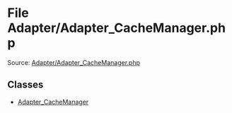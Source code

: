 File Adapter/Adapter_CacheManager.php
=========

Source: [Adapter/Adapter_CacheManager.php](https://github.com/PrestaShop/PrestaShop/blob/1.6.1.2/Adapter/Adapter_CacheManager.php)


Classes
-------

* [Adapter_CacheManager](class.Adapter_CacheManager.md)

